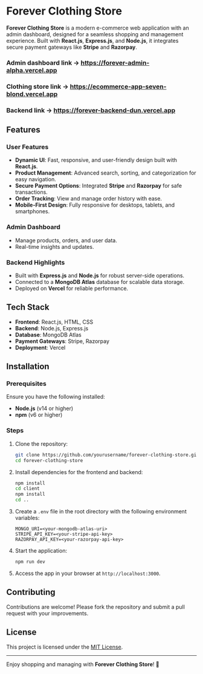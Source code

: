 # Forever Clothing Store  

**Forever Clothing Store** is a modern e-commerce web application with an admin dashboard, designed for a seamless shopping and management experience. Built with **React.js**, **Express.js**, and **Node.js**, it integrates secure payment gateways like **Stripe** and **Razorpay**.  

### Admin dashboard link -> https://forever-admin-alpha.vercel.app
### Clothing store link -> https://ecommerce-app-seven-blond.vercel.app
### Backend link -> https://forever-backend-dun.vercel.app

## Features  

### User Features  
- **Dynamic UI**: Fast, responsive, and user-friendly design built with **React.js**.  
- **Product Management**: Advanced search, sorting, and categorization for easy navigation.  
- **Secure Payment Options**: Integrated **Stripe** and **Razorpay** for safe transactions.  
- **Order Tracking**: View and manage order history with ease.  
- **Mobile-First Design**: Fully responsive for desktops, tablets, and smartphones.  

### Admin Dashboard  
- Manage products, orders, and user data.  
- Real-time insights and updates.  

### Backend Highlights  
- Built with **Express.js** and **Node.js** for robust server-side operations.  
- Connected to a **MongoDB Atlas** database for scalable data storage.  
- Deployed on **Vercel** for reliable performance.  

## Tech Stack  
- **Frontend**: React.js, HTML, CSS  
- **Backend**: Node.js, Express.js  
- **Database**: MongoDB Atlas  
- **Payment Gateways**: Stripe, Razorpay  
- **Deployment**: Vercel  

## Installation  

### Prerequisites  
Ensure you have the following installed:  
- **Node.js** (v14 or higher)  
- **npm** (v6 or higher)  

### Steps  
1. Clone the repository:  
   ```bash  
   git clone https://github.com/yourusername/forever-clothing-store.git  
   cd forever-clothing-store  
   ```  

2. Install dependencies for the frontend and backend:  
   ```bash  
   npm install  
   cd client  
   npm install  
   cd ..  
   ```  

3. Create a `.env` file in the root directory with the following environment variables:  
   ```env  
   MONGO_URI=<your-mongodb-atlas-uri>  
   STRIPE_API_KEY=<your-stripe-api-key>  
   RAZORPAY_API_KEY=<your-razorpay-api-key>  
   ```  

4. Start the application:  
   ```bash  
   npm run dev  
   ```  

5. Access the app in your browser at `http://localhost:3000`.  

## Contributing  
Contributions are welcome! Please fork the repository and submit a pull request with your improvements.  

## License  
This project is licensed under the [MIT License](LICENSE).  

---  

Enjoy shopping and managing with **Forever Clothing Store**! 🌟
